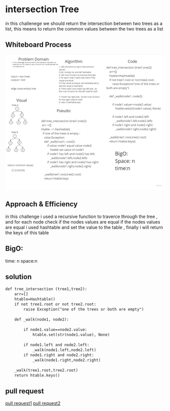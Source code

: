 # intersection Tree 
in this challenege we should return the intersection between two trees as a list, this means to return the common values between the two trees as a list



## Whiteboard Process
![whiteboard](../data_structures_and_algorithms/assessts/tree_intersection.jpg)



## Approach & Efficiency
in this challenge i used a recursive function to traverce through the tree , and for each node check if the nodes values are equal if the nodes values are equal i used hashtable and set the value to the table , finally i will return the keys of this table
## BigO: 
time: n
space:n

## solution
```
def tree_intersection (tree1,tree2):
    arr=[]
    htable=Hashtable()
    if not tree1.root or not tree2.root:
        raise Exception("one of the trees or both are empty")
    
    def _walk(node1, node2):
        
        if node1.value==node2.value:
            htable.set(str(node1.value), None)
        
        if node1.left and node2.left:
            _walk(node1.left,node2.left)
        if node1.right and node2.right:
            _walk(node1.right,node2.right)
    
    _walk(tree1.root,tree2.root)
    return htable.keys()
```

## pull request
[pull request1](https://github.com/SalimHass/data-structures-and-algorithms/pull/27)
[pull request2](https://github.com/SalimHass/data-structures-and-algorithms/pull/28)

